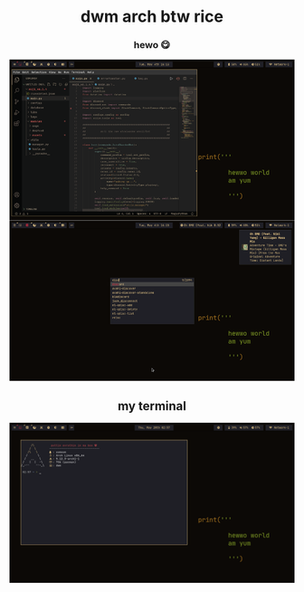 <div align="center">
<h1>dwm arch btw rice</h1>
<h3>hewo 😋</h3>
<img src="https://raw.githubusercontent.com/yumm-b612/linux/main/hewo.png"/>

<h2>my terminal</h2>
<img src="https://github.com/yumm-b612/linux/blob/main/term.png"/>
</div>
